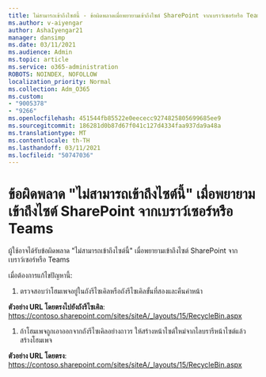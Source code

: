 ```yaml
---
title: ไม่สามารถเข้าถึงไซต์นี้ - ข้อผิดพลาดเมื่อพยายามเข้าถึงไซต์ SharePoint จากเบราว์เซอร์หรือ Teams
ms.author: v-aiyengar
author: AshaIyengar21
manager: dansimp
ms.date: 03/11/2021
ms.audience: Admin
ms.topic: article
ms.service: o365-administration
ROBOTS: NOINDEX, NOFOLLOW
localization_priority: Normal
ms.collection: Adm_O365
ms.custom:
- "9005378"
- "9266"
ms.openlocfilehash: 451544fb85522e0eececc9274825805699685ee9
ms.sourcegitcommit: 186281d0b87d67f041c127d4334faa937da9a48a
ms.translationtype: MT
ms.contentlocale: th-TH
ms.lasthandoff: 03/11/2021
ms.locfileid: "50747036"
---
```

# <a name="this-site-cant-be-reached-error-when-trying-to-access-sharepoint-site-from-browser-or-teams"></a>ข้อผิดพลาด "ไม่สามารถเข้าถึงไซต์นี้" เมื่อพยายามเข้าถึงไซต์ SharePoint จากเบราว์เซอร์หรือ Teams

ผู้ใช้อาจได้รับข้อผิดพลาด "ไม่สามารถเข้าถึงไซต์นี้" เมื่อพยายามเข้าถึงไซต์ SharePoint จากเบราว์เซอร์หรือ Teams 

เมื่อต้องการแก้ไขปัญหานี้: 

1. ตรวจสอบว่าโฮมเพจอยู่ในถังรีไซเคิลหรือถังรีไซเคิลขั้นที่สองและคืนค่าหน้า

**ตัวอย่าง URL โดยตรงไปยังถังรีไซเคิล**: https://contoso.sharepoint.com/sites/siteA/_layouts/15/RecycleBin.aspx

1. ถ้าโฮมเพจถูกเอาออกจากถังรีไซเคิลอย่างถาวร ให้สร้างหน้าไซต์ใหม่จากไลบรารีหน้าไซต์แล้วสร้างโฮมเพจ 

**ตัวอย่าง URL โดยตรง**: https://contoso.sharepoint.com/sites/siteA/_layouts/15/RecycleBin.aspx